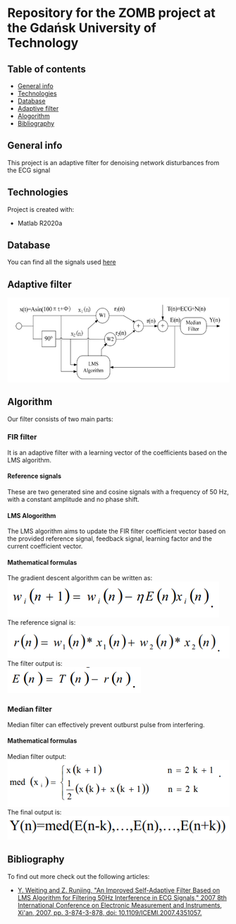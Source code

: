 # Repository for the ZOMB project at the Gdańsk University of Technology

## Table of contents
* [General info](#general-info)
* [Technologies](#technologies)
* [Database](#database)
* [Adaptive filter](#adaptive-filter)
* [Alogorithm](#alogorithm)
* [Bibliography](#bibliography)

## General info
This project is an adaptive filter for denoising network disturbances from the ECG signal	
## Technologies
Project is created with:
* Matlab R2020a
## Database 
You can find all the signals used [here](https://physionet.org/content/ecgiddb/1.0.0/)
## Adaptive filter
![Filter schema](./images/filter.png)
## Algorithm
Our filter consists of two main parts:
### FIR filter
It is an adaptive filter with a learning vector of the coefficients based on the LMS algorithm.
#### Reference signals
These are two generated sine and cosine signals with a frequency of 50 Hz, with a constant amplitude and no phase shift.
#### LMS Alogorithm
The LMS algorithm aims to update the FIR filter coefficient vector based on the provided reference signal, feedback signal, learning factor and the current coefficient vector.
#### Mathematical formulas
The gradient descent algorithm can be written as: <br />
![Gradient descent algorithm](./images/gradient.png) <br />
The reference signal is: <br />
![Reference signal](./images/reference.png) <br />
The filter output is: <br />
![Output sugnal](./images/output.png) <br />
### Median filter
Median filter can effectively prevent outburst pulse from interfering.
#### Mathematical formulas
Median filter output: <br />
![Median filter](./images/median.png) <br />
The final output is:  <br />
![Final output](./images/final.png) <br />
## Bibliography
To find out more check out the following articles:
* [Y. Weiting and Z. Runjing, "An Improved Self-Adaptive Filter Based on LMS Algorithm for Filtering 50Hz Interference in ECG Signals," 2007 8th International Conference on Electronic Measurement and Instruments, Xi'an, 2007, pp. 3-874-3-878, doi: 10.1109/ICEMI.2007.4351057.](https://ieeexplore-1ieee-1org-1000007ft0dc2.han.bg.pg.edu.pl/document/4351057)
